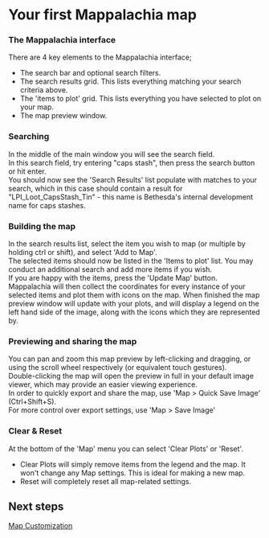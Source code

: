 # Your first Mappalachia map

### The Mappalachia interface
There are 4 key elements to the Mappalachia interface;
* The search bar and optional search filters.
* The search results grid. This lists everything matching your search criteria above.
* The 'items to plot' grid. This lists everything you have selected to plot on your map.
* The map preview window.

### Searching
In the middle of the main window you will see the search field.<br/>
In this search field, try entering "caps stash", then press the search button or hit enter.<br/>
You should now see the 'Search Results' list populate with matches to your search, which in this case should contain a result for "LPI_Loot_CapsStash_Tin" - this name is Bethesda's internal development name for caps stashes.<br/>

### Building the map
In the search results list, select the item you wish to map (or multiple by holding ctrl or shift), and select 'Add to Map'.<br/>
The selected items should now be listed in the 'Items to plot' list. You may conduct an additional search and add more items if you wish.<br/>
If you are happy with the items, press the 'Update Map' button. Mappalachia will then collect the coordinates for every instance of your selected items and plot them with icons on the map. When finished the map preview window will update with your plots, and will display a legend on the left hand side of the image, along with the icons which they are represented by.<br/>

### Previewing and sharing the map
You can pan and zoom this map preview by left-clicking and dragging, or using the scroll wheel respectively (or equivalent touch gestures).<br/>
Double-clicking the map will open the preview in full in your default image viewer, which may provide an easier viewing experience.<br/>
In order to quickly export and share the map, use 'Map > Quick Save Image' (Ctrl+Shift+S).<br/>
For more control over export settings, use 'Map > Save Image'<br/>

### Clear & Reset
At the bottom of the 'Map' menu you can select 'Clear Plots' or 'Reset'.<br/>
* Clear Plots will simply remove items from the legend and the map. It won't change any Map settings. This is ideal for making a new map.
* Reset will completely reset all map-related settings.

## Next steps
[Map Customization](Map_customization.md)